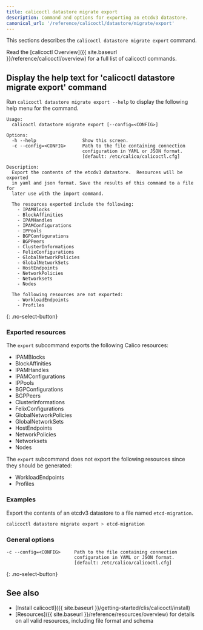 ```yaml
---
title: calicoctl datastore migrate export
description: Command and options for exporting an etcdv3 datastore.
canonical_url: '/reference/calicoctl/datastore/migrate/export'
---
```


This sections describes the `calicoctl datastore migrate export` command.

Read the [calicoctl Overview]({{ site.baseurl }}/reference/calicoctl/overview)
for a full list of calicoctl commands.

## Display the help text for 'calicoctl datastore migrate export' command

Run `calicoctl datastore migrate export --help` to display the following help menu for the
command.

```
Usage:
  calicoctl datastore migrate export [--config=<CONFIG>]

Options:
  -h --help                 Show this screen.
  -c --config=<CONFIG>      Path to the file containing connection
                            configuration in YAML or JSON format.
                            [default: /etc/calico/calicoctl.cfg]

Description:
  Export the contents of the etcdv3 datastore.  Resources will be exported
  in yaml and json format. Save the results of this command to a file for
  later use with the import command.

  The resources exported include the following:
    - IPAMBlocks
    - BlockAffinities
    - IPAMHandles
    - IPAMConfigurations
    - IPPools
    - BGPConfigurations
    - BGPPeers
    - ClusterInformations
    - FelixConfigurations
    - GlobalNetworkPolicies
    - GlobalNetworkSets
    - HostEndpoints
    - NetworkPolicies
    - Networksets
    - Nodes

  The following resources are not exported:
    - WorkloadEndpoints
    - Profiles
```
{: .no-select-button}

### Exported resources

The `export` subcommand exports the following Calico resources:
- IPAMBlocks
- BlockAffinities
- IPAMHandles
- IPAMConfigurations
- IPPools
- BGPConfigurations
- BGPPeers
- ClusterInformations
- FelixConfigurations
- GlobalNetworkPolicies
- GlobalNetworkSets
- HostEndpoints
- NetworkPolicies
- Networksets
- Nodes

The `export` subcommand does not export the following resources
since they should be generated:
- WorkloadEndpoints
- Profiles

### Examples

Export the contents of an etcdv3 datastore to a file named `etcd-migration`.

```bash
calicoctl datastore migrate export > etcd-migration
```

### General options

```
-c --config=<CONFIG>     Path to the file containing connection
                         configuration in YAML or JSON format.
                         [default: /etc/calico/calicoctl.cfg]
```
{: .no-select-button}

## See also

-  [Install calicoctl]({{ site.baseurl }}/getting-started/clis/calicoctl/install)
-  [Resources]({{ site.baseurl }}/reference/resources/overview) for details on all valid resources, including file format
   and schema
